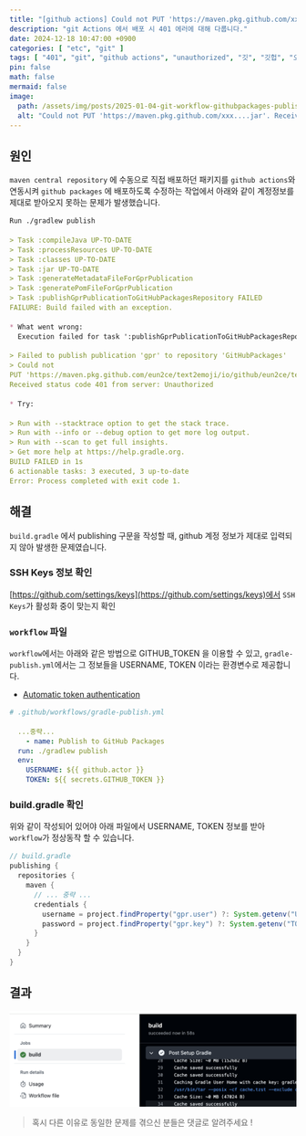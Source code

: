 ```yaml
---
title: "[github actions] Could not PUT 'https://maven.pkg.github.com/xxx....jar'. Received status code 401 from server: Unauthorized"
description: "git Actions 에서 배포 시 401 에러에 대해 다룹니다."
date: 2024-12-18 10:47:00 +0900
categories: [ "etc", "git" ]
tags: [ "401", "git", "github actions", "unauthorized", "깃", "깃헙", "오류" ]
pin: false
math: false
mermaid: false
image:
  path: /assets/img/posts/2025-01-04-git-workflow-githubpackages-publish-401-error-2025-01-04-13-38-09.png
  alt: "Could not PUT 'https://maven.pkg.github.com/xxx....jar'. Received status code 401 from server: Unauthorized"
---
```


## 원인

`maven central repository` 에 수동으로 직접 배포하던 패키지를 `github actions`와 연동시켜 `github packages` 에 배포하도록 수정하는
작업에서 아래와 같이 계정정보를 제대로 받아오지 못하는 문제가 발생했습니다.

```markdown
Run ./gradlew publish

> Task :compileJava UP-TO-DATE
> Task :processResources UP-TO-DATE
> Task :classes UP-TO-DATE
> Task :jar UP-TO-DATE
> Task :generateMetadataFileForGprPublication
> Task :generatePomFileForGprPublication
> Task :publishGprPublicationToGitHubPackagesRepository FAILED
FAILURE: Build failed with an exception.

* What went wrong:
  Execution failed for task ':publishGprPublicationToGitHubPackagesRepository'.

> Failed to publish publication 'gpr' to repository 'GitHubPackages'
> Could not
PUT 'https://maven.pkg.github.com/eun2ce/text2emoji/io/github/eun2ce/text2emoji/0.2.0/text2emoji-0.2.0.jar'.
Received status code 401 from server: Unauthorized

* Try:

> Run with --stacktrace option to get the stack trace.
> Run with --info or --debug option to get more log output.
> Run with --scan to get full insights.
> Get more help at https://help.gradle.org.
BUILD FAILED in 1s
6 actionable tasks: 3 executed, 3 up-to-date
Error: Process completed with exit code 1.
```

## 해결

`build.gradle` 에서 publishing 구문을 작성할 때, github 계정 정보가 제대로 입력되지 않아 발생한 문제였습니다.

### SSH Keys 정보 확인

[https://github.com/settings/keys](https://github.com/settings/keys)에서 `SSH Keys`가 활성화 중이 맞는지 확인

### `workflow` 파일

`workflow`에서는 아래와 같은 방법으로 GITHUB_TOKEN 을 이용할 수 있고,
`gradle-publish.yml`에서는 그 정보들을 USERNAME, TOKEN 이라는 환경변수로 제공합니다.

* [Automatic token authentication](https://docs.github.com/en/actions/security-for-github-actions/security-guides/automatic-token-authentication)

```yaml
# .github/workflows/gradle-publish.yml

  ...중략...
    - name: Publish to GitHub Packages
  run: ./gradlew publish
  env:
    USERNAME: ${{ github.actor }}
    TOKEN: ${{ secrets.GITHUB_TOKEN }}
```

### build.gradle 확인

위와 같이 작성되어 있어야 아래 파일에서 USERNAME, TOKEN 정보를 받아 `workflow`가 정상동작 할 수 있습니다.

```groovy
// build.gradle
publishing {
  repositories {
    maven {
      // ... 중략 ...
      credentials {
        username = project.findProperty("gpr.user") ?: System.getenv("USERNAME") 
        password = project.findProperty("gpr.key") ?: System.getenv("TOKEN")
      }
    }
  }
}
```

## 결과

![결과](/assets/img/posts/2025-01-04-git-workflow-githubpackages-publish-401-error-2025-01-04-13-38-09.png)

> 혹시 다른 이유로 동일한 문제를 겪으신 분들은 댓글로 알려주세요 !
